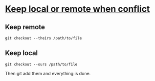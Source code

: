 # [Keep local or remote when conflict](https://stackoverflow.com/a/12025832)

## Keep remote

```shell
git checkout --theirs /path/to/file
```


## Keep local

```shell
git checkout --ours /path/to/file
```

Then git add them and everything is done.
